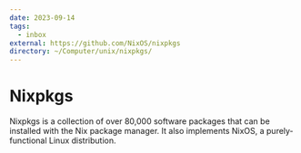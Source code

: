 ```yaml
---
date: 2023-09-14
tags:
  - inbox
external: https://github.com/NixOS/nixpkgs
directory: ~/Computer/unix/nixpkgs/
---
```


# Nixpkgs

Nixpkgs is a collection of over 80,000 software packages that can be installed
with the Nix package manager. It also implements NixOS, a purely-functional
Linux distribution.
